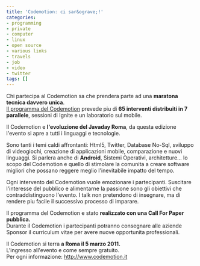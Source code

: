 ```yaml
---
title: 'Codemotion: ci sar&ograve;!'
categories:
- programming
- private
- computer
- linux
- open source
- various links
- travels
- job
- video
- twitter
tags: []
---
```

Chi partecipa al Codemotion sa che prendera parte ad una **maratona tecnica
davvero unica**.  
[ Il programma del Codemotion](http://www.codemotion.it/programma-talks)
prevede piu di **65 interventi distribuiti in 7 parallele**, sessioni di
Ignite e un laboratorio sul mobile.

Il Codemotion e **l'evoluzione del Javaday Roma**, da questa edizione l'evento
si apre a tutti i linguaggi e tecnologie.

Sono tanti i temi caldi affrontanti: Html5, Twitter, Database No-Sql, sviluppo
di videogiochi, creazione di applicazioni mobile, comparazione e nuovi
linguaggi. Si parlera anche di **Android**, Sistemi Operativi, architetture…
lo scopo del Codemotion e quello di stimolare la comunita a creare software
migliori che possano reggere meglio l'inevitabile impatto del tempo.

Ogni intervento del Codemotion vuole emozionare i partecipanti. Suscitare
l'interesse del pubblico e alimentarne la passione sono gli obiettivi che
contraddistinguono l'evento. I talk non pretendono di insegnare, ma di rendere
piu facile il successivo processo di imparare.

Il programma del Codemotion e stato **realizzato con una Call For Paper
pubblica.**  
Durante il Codemotion i partecipanti potranno consegnare alle aziende Sponsor
il curriculum vitae per avere nuove opportunita professionali.

Il Codemotion si terra **a Roma il 5 marzo 2011.**  
L'ingresso all'evento e come sempre gratuito.  
Per ogni informazione: <http://www.codemotion.it>

